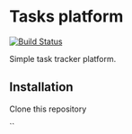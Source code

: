 # Tasks platform

[![Build Status](https://travis-ci.org/mixkorshun/tasks-platform-concept.svg?branch=master)](https://travis-ci.org/mixkorshun/tasks-platform-concept)

Simple task tracker platform.

## Installation

Clone this repository 

``